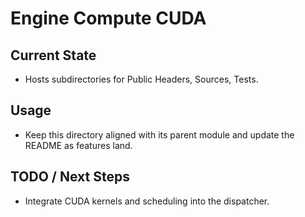 # Engine Compute CUDA

## Current State

- Hosts subdirectories for Public Headers, Sources, Tests.

## Usage

- Keep this directory aligned with its parent module and update the README as features land.

## TODO / Next Steps

- Integrate CUDA kernels and scheduling into the dispatcher.
